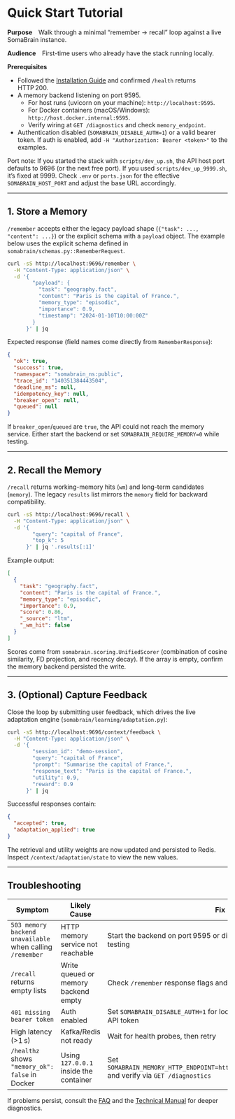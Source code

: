 # Quick Start Tutorial

**Purpose** Walk through a minimal “remember → recall” loop against a live SomaBrain instance.

**Audience** First-time users who already have the stack running locally.

**Prerequisites**
- Followed the [Installation Guide](installation.md) and confirmed `/health` returns HTTP 200.
- A memory backend listening on port 9595.
  - For host runs (uvicorn on your machine): `http://localhost:9595`.
  - For Docker containers (macOS/Windows): `http://host.docker.internal:9595`.
  - Verify wiring at `GET /diagnostics` and check `memory_endpoint`.
- Authentication disabled (`SOMABRAIN_DISABLE_AUTH=1`) or a valid bearer token. If auth is enabled, add `-H "Authorization: Bearer <token>"` to the examples.

Port note: If you started the stack with `scripts/dev_up.sh`, the API host port defaults to 9696 (or the next free port). If you used `scripts/dev_up_9999.sh`, it’s fixed at 9999. Check `.env` or `ports.json` for the effective `SOMABRAIN_HOST_PORT` and adjust the base URL accordingly.

---

## 1. Store a Memory

`/remember` accepts either the legacy payload shape (`{"task": ..., "content": ...}`) or the explicit schema with a `payload` object. The example below uses the explicit schema defined in `somabrain/schemas.py::RememberRequest`.

```bash
curl -sS http://localhost:9696/remember \
  -H "Content-Type: application/json" \
  -d '{
        "payload": {
          "task": "geography.fact",
          "content": "Paris is the capital of France.",
          "memory_type": "episodic",
          "importance": 0.9,
          "timestamp": "2024-01-10T10:00:00Z"
        }
      }' | jq
```

Expected response (field names come directly from `RememberResponse`):

```json
{
  "ok": true,
  "success": true,
  "namespace": "somabrain_ns:public",
  "trace_id": "140351384443504",
  "deadline_ms": null,
  "idempotency_key": null,
  "breaker_open": null,
  "queued": null
}
```

If `breaker_open`/`queued` are `true`, the API could not reach the memory service. Either start the backend or set `SOMABRAIN_REQUIRE_MEMORY=0` while testing.

---

## 2. Recall the Memory

`/recall` returns working-memory hits (`wm`) and long-term candidates (`memory`). The legacy `results` list mirrors the `memory` field for backward compatibility.

```bash
curl -sS http://localhost:9696/recall \
  -H "Content-Type: application/json" \
  -d '{
        "query": "capital of France",
        "top_k": 5
      }' | jq '.results[:1]'
```

Example output:

```json
[
  {
    "task": "geography.fact",
    "content": "Paris is the capital of France.",
    "memory_type": "episodic",
    "importance": 0.9,
    "score": 0.86,
    "_source": "ltm",
    "_wm_hit": false
  }
]
```

Scores come from `somabrain.scoring.UnifiedScorer` (combination of cosine similarity, FD projection, and recency decay). If the array is empty, confirm the memory backend persisted the write.

---

## 3. (Optional) Capture Feedback

Close the loop by submitting user feedback, which drives the live adaptation engine (`somabrain/learning/adaptation.py`):

```bash
curl -sS http://localhost:9696/context/feedback \
  -H "Content-Type: application/json" \
  -d '{
        "session_id": "demo-session",
        "query": "capital of France",
        "prompt": "Summarise the capital of France.",
        "response_text": "Paris is the capital of France.",
        "utility": 0.9,
        "reward": 0.9
      }' | jq
```

Successful responses contain:

```json
{
  "accepted": true,
  "adaptation_applied": true
}
```

The retrieval and utility weights are now updated and persisted to Redis. Inspect `/context/adaptation/state` to view the new values.

---

## Troubleshooting

| Symptom | Likely Cause | Fix |
|---------|--------------|-----|
| `503 memory backend unavailable` when calling `/remember` | HTTP memory service not reachable | Start the backend on port 9595 or disable the requirement for dev testing |
| `/recall` returns empty lists | Write queued or memory backend empty | Check `/remember` response flags and the memory service logs |
| `401 missing bearer token` | Auth enabled | Set `SOMABRAIN_DISABLE_AUTH=1` for local testing or provide the correct API token |
| High latency (>1 s) | Kafka/Redis not ready | Wait for health probes, then retry |
| `/healthz` shows `"memory_ok": false` in Docker | Using `127.0.0.1` inside the container | Set `SOMABRAIN_MEMORY_HTTP_ENDPOINT=http://host.docker.internal:9595` and verify via `GET /diagnostics` |

If problems persist, consult the [FAQ](faq.md) and the [Technical Manual](../technical-manual/index.md) for deeper diagnostics.
